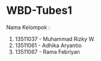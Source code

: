 WBD-Tubes1
==========
Nama Kelompok :
1. 13511037 - Muhammad Rizky W.
2. 13511061 - Adhika Aryantio
3. 13511067 - Rama Febriyan 